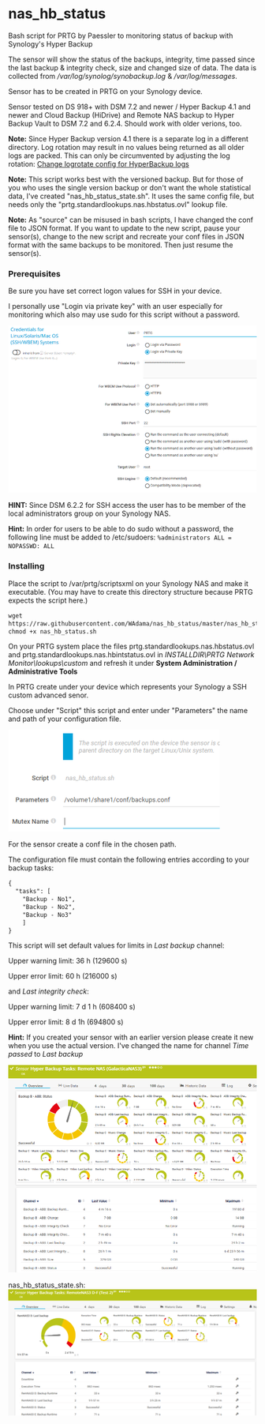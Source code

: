 # nas_hb_status

Bash script for PRTG by Paessler to monitoring status of backup with Synology's Hyper Backup

The sensor will show the status of the backups, integrity, time passed since the last backup & integrity check, size and changed size of data. The data is collected from */var/log/synolog/synobackup.log* & */var/log/messages*.

Sensor has to be created in PRTG on your Synology device.

Sensor tested on DS 918+ with DSM 7.2 and newer / Hyper Backup 4.1 and newer and Cloud Backup (HiDrive) and Remote NAS backup to Hyper Backup Vault to DSM 7.2 and 6.2.4. Should work with older verions, too.

**Note:** Since Hyper Backup version 4.1 there is a separate log in a different directory. Log rotation may result in no values being returned as all older logs are packed. This can only be circumvented by adjusting the log rotation: [Change logrotate config for HyperBackup logs](logrotate.md) 

**Note:** This script works best with the versioned backup. But for those of you who uses the single version backup or don't want the whole statistical data, I've created "nas_hb_status_state.sh". It uses the same config file, but needs only the "prtg.standardlookups.nas.hbstatus.ovl" lookup file.

**Note:** As "source" can be misused in bash scripts, I have changed the conf file to JSON format. If you want to update to the new script, pause your sensor(s), change to the new script and recreate your conf files in JSON format with the same backups to be monitored. Then just resume the sensor(s).

### Prerequisites

Be sure you have set correct logon values for SSH in your device.

I personally use "Login via private key" with an user especially for monitoring which also may use sudo for this script without a password.

![Screenshot1](./images/ssh_settings.png)

**HINT:** Since DSM 6.2.2 for SSH access the user has to be member of the local administrators group on your Synology NAS.

**Hint:** In order for users to be able to do sudo without a password, the following line must be added to /etc/sudoers: ```%administrators ALL = NOPASSWD: ALL```

### Installing

Place the script to /var/prtg/scriptsxml on your Synology NAS and make it executable. (You may have to create this directory structure because PRTG expects the script here.)

```
wget https://raw.githubusercontent.com/WAdama/nas_hb_status/master/nas_hb_status.sh
chmod +x nas_hb_status.sh
```

On your PRTG system place the files prtg.standardlookups.nas.hbstatus.ovl and prtg.standardlookups.nas.hbintstatus.ovl in *INSTALLDIR\PRTG Network Monitor\lookups\custom* and refresh it under **System Administration / Administrative Tools**

In PRTG create under your device which represents your Synology a SSH custom advanced senor.

Choose under "Script" this script and enter under "Parameters" the name and path of your configuration file.

![Screenshot1](./images/nas_hb_status.png)

For the sensor create a conf file in the chosen path.

The configuration file must contain the following entries according to your backup tasks:

```
{
  "tasks": [
    "Backup - No1",
    "Backup - No2",
    "Backup - No3"
    ]
}
```
This script will set default values for limits in *Last backup* channel:

Upper warning limit: 36 h (129600 s)

Upper error limit: 60 h (216000 s)

and *Last integrity check*:

Upper warning limit: 7 d 1 h (608400 s)

Upper error limit: 8 d 1h (694800 s)

**Hint:** If you created your sensor with an earlier version please create it new when you use the actual version. I've changed the name for channel *Time passed* to *Last backup*

![Screenshot1](./images/nas_hb_status2_sensor.png)

nas_hb_status_state.sh:
![Screenshot1](./images/nas_hb_status_state_sensor.png)
